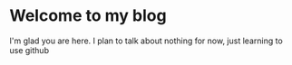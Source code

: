 # Welcome to my blog

I'm glad you are here. I plan to talk about nothing for now, just learning to use github
